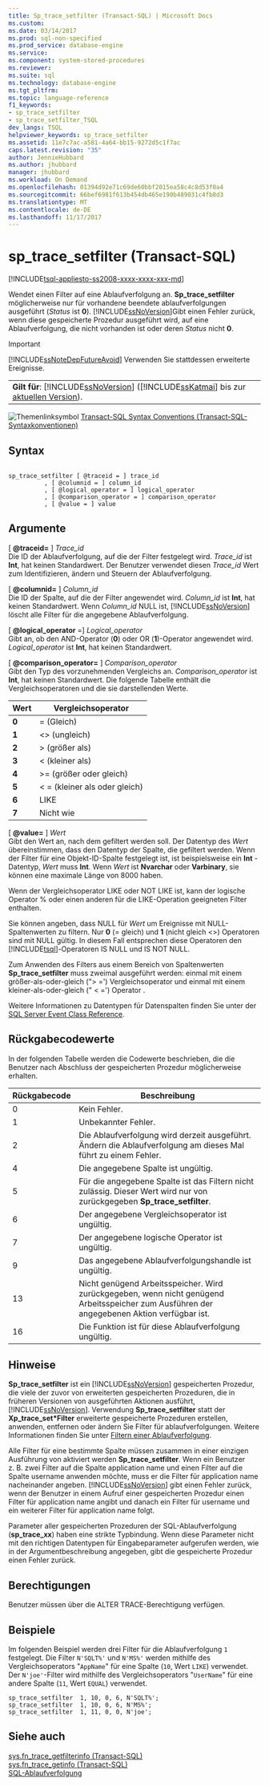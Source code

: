 ```yaml
---
title: Sp_trace_setfilter (Transact-SQL) | Microsoft Docs
ms.custom: 
ms.date: 03/14/2017
ms.prod: sql-non-specified
ms.prod_service: database-engine
ms.service: 
ms.component: system-stored-procedures
ms.reviewer: 
ms.suite: sql
ms.technology: database-engine
ms.tgt_pltfrm: 
ms.topic: language-reference
f1_keywords:
- sp_trace_setfilter
- sp_trace_setfilter_TSQL
dev_langs: TSQL
helpviewer_keywords: sp_trace_setfilter
ms.assetid: 11e7c7ac-a581-4a64-bb15-9272d5c1f7ac
caps.latest.revision: "35"
author: JennieHubbard
ms.author: jhubbard
manager: jhubbard
ms.workload: On Demand
ms.openlocfilehash: 01394d92e71c69de60bbf2015ea58c4c8d53f0a4
ms.sourcegitcommit: 66bef6981f613b454db465e190b489031c4fb8d3
ms.translationtype: MT
ms.contentlocale: de-DE
ms.lasthandoff: 11/17/2017
---
```

# <a name="sptracesetfilter-transact-sql"></a>sp_trace_setfilter (Transact-SQL)
[!INCLUDE[tsql-appliesto-ss2008-xxxx-xxxx-xxx-md](../../includes/tsql-appliesto-ss2008-xxxx-xxxx-xxx-md.md)]

  Wendet einen Filter auf eine Ablaufverfolgung an. **Sp_trace_setfilter** möglicherweise nur für vorhandene beendete ablaufverfolgungen ausgeführt (*Status* ist **0**). [!INCLUDE[ssNoVersion](../../includes/ssnoversion-md.md)]Gibt einen Fehler zurück, wenn diese gespeicherte Prozedur ausgeführt wird, auf eine Ablaufverfolgung, die nicht vorhanden ist oder deren *Status* nicht **0**.  
  
> [!IMPORTANT]  
>  [!INCLUDE[ssNoteDepFutureAvoid](../../includes/ssnotedepfutureavoid-md.md)] Verwenden Sie stattdessen erweiterte Ereignisse.  
  
||  
|-|  
|**Gilt für**: [!INCLUDE[ssNoVersion](../../includes/ssnoversion-md.md)] ([!INCLUDE[ssKatmai](../../includes/sskatmai-md.md)] bis zur [aktuellen Version](http://go.microsoft.com/fwlink/p/?LinkId=299658)).|  
  
 ![Themenlinksymbol](../../database-engine/configure-windows/media/topic-link.gif "Topic link icon") [Transact-SQL Syntax Conventions (Transact-SQL-Syntaxkonventionen)](../../t-sql/language-elements/transact-sql-syntax-conventions-transact-sql.md)  
  
## <a name="syntax"></a>Syntax  
  
```  
  
sp_trace_setfilter [ @traceid = ] trace_id   
          , [ @columnid = ] column_id  
          , [ @logical_operator = ] logical_operator  
          , [ @comparison_operator = ] comparison_operator  
          , [ @value = ] value  
```  
  
## <a name="arguments"></a>Argumente  
 [  **@traceid=** ] *Trace_id*  
 Die ID der Ablaufverfolgung, auf die der Filter festgelegt wird. *Trace_id* ist **Int**, hat keinen Standardwert. Der Benutzer verwendet diesen *Trace_id* Wert zum Identifizieren, ändern und Steuern der Ablaufverfolgung.  
  
 [  **@columnid=** ] *Column_id*  
 Die ID der Spalte, auf die der Filter angewendet wird. *Column_id* ist **Int**, hat keinen Standardwert. Wenn *Column_id* NULL ist, [!INCLUDE[ssNoVersion](../../includes/ssnoversion-md.md)] löscht alle Filter für die angegebene Ablaufverfolgung.  
  
 [  **@logical_operator**  =] *Logical_operator*  
 Gibt an, ob den AND-Operator (**0**) oder OR (**1**)-Operator angewendet wird. *Logical_operator* ist **Int**, hat keinen Standardwert.  
  
 [  **@comparison_operator=** ] *Comparison_operator*  
 Gibt den Typ des vorzunehmenden Vergleichs an. *Comparison_operator* ist **Int**, hat keinen Standardwert. Die folgende Tabelle enthält die Vergleichsoperatoren und die sie darstellenden Werte.  
  
|Wert|Vergleichsoperator|  
|-----------|-------------------------|  
|**0**|= (Gleich)|  
|**1**|<> (ungleich)|  
|**2**|> (größer als)|  
|**3**|< (kleiner als)|  
|**4**|>= (größer oder gleich)|  
|**5**|< = (kleiner als oder gleich)|  
|**6**|LIKE|  
|**7**|Nicht wie|  
  
 [  **@value=** ] *Wert*  
 Gibt den Wert an, nach dem gefiltert werden soll. Der Datentyp des *Wert* übereinstimmen, dass den Datentyp der Spalte, die gefiltert werden. Wenn der Filter für eine Objekt-ID-Spalte festgelegt ist, ist beispielsweise ein **Int** -Datentyp, *Wert* muss **Int**. Wenn *Wert* ist **Nvarchar** oder **Varbinary**, sie können eine maximale Länge von 8000 haben.  
  
 Wenn der Vergleichsoperator LIKE oder NOT LIKE ist, kann der logische Operator % oder einen anderen für die LIKE-Operation geeigneten Filter enthalten.  
  
 Sie können angeben, dass NULL für *Wert* um Ereignisse mit NULL-Spaltenwerten zu filtern. Nur **0** (= gleich) und **1** (nicht gleich <>) Operatoren sind mit NULL gültig. In diesem Fall entsprechen diese Operatoren den [!INCLUDE[tsql](../../includes/tsql-md.md)]-Operatoren IS NULL und IS NOT NULL.  
  
 Zum Anwenden des Filters aus einem Bereich von Spaltenwerten **Sp_trace_setfilter** muss zweimal ausgeführt werden: einmal mit einem größer-als-oder-gleich ("> =') Vergleichsoperator und einmal mit einem kleiner-als-oder-gleich (" < =') Operator .  
  
 Weitere Informationen zu Datentypen für Datenspalten finden Sie unter der [SQL Server Event Class Reference](../../relational-databases/event-classes/sql-server-event-class-reference.md).  
  
## <a name="return-code-values"></a>Rückgabecodewerte  
 In der folgenden Tabelle werden die Codewerte beschrieben, die die Benutzer nach Abschluss der gespeicherten Prozedur möglicherweise erhalten.  
  
|Rückgabecode|Beschreibung|  
|-----------------|-----------------|  
|0|Kein Fehler.|  
|1|Unbekannter Fehler.|  
|2|Die Ablaufverfolgung wird derzeit ausgeführt. Ändern die Ablaufverfolgung am dieses Mal führt zu einem Fehler.|  
|4|Die angegebene Spalte ist ungültig.|  
|5|Für die angegebene Spalte ist das Filtern nicht zulässig. Dieser Wert wird nur von zurückgegeben **Sp_trace_setfilter**.|  
|6|Der angegebene Vergleichsoperator ist ungültig.|  
|7|Der angegebene logische Operator ist ungültig.|  
|9|Das angegebene Ablaufverfolgungshandle ist ungültig.|  
|13|Nicht genügend Arbeitsspeicher. Wird zurückgegeben, wenn nicht genügend Arbeitsspeicher zum Ausführen der angegebenen Aktion verfügbar ist.|  
|16|Die Funktion ist für diese Ablaufverfolgung ungültig.|  
  
## <a name="remarks"></a>Hinweise  
 **Sp_trace_setfilter** ist ein [!INCLUDE[ssNoVersion](../../includes/ssnoversion-md.md)] gespeicherten Prozedur, die viele der zuvor von erweiterten gespeicherten Prozeduren, die in früheren Versionen von ausgeführten Aktionen ausführt, [!INCLUDE[ssNoVersion](../../includes/ssnoversion-md.md)]. Verwendung **Sp_trace_setfilter** statt der **Xp_trace_set\*Filter** erweiterte gespeicherte Prozeduren erstellen, anwenden, entfernen oder ändern Sie Filter für ablaufverfolgungen. Weitere Informationen finden Sie unter [Filtern einer Ablaufverfolgung](../../relational-databases/sql-trace/filter-a-trace.md).  
  
 Alle Filter für eine bestimmte Spalte müssen zusammen in einer einzigen Ausführung von aktiviert werden **Sp_trace_setfilter**. Wenn ein Benutzer z. B. zwei Filter auf die Spalte application name und einen Filter auf die Spalte username anwenden möchte, muss er die Filter für application name nacheinander angeben. [!INCLUDE[ssNoVersion](../../includes/ssnoversion-md.md)] gibt einen Fehler zurück, wenn der Benutzer in einem Aufruf einer gespeicherten Prozedur einen Filter für application name angibt und danach ein Filter für username und ein weiterer Filter für application name folgt.  
  
 Parameter aller gespeicherten Prozeduren der SQL-Ablaufverfolgung (**sp_trace_xx**) haben eine strikte Typbindung. Wenn diese Parameter nicht mit den richtigen Datentypen für Eingabeparameter aufgerufen werden, wie in der Argumentbeschreibung angegeben, gibt die gespeicherte Prozedur einen Fehler zurück.  
  
## <a name="permissions"></a>Berechtigungen  
 Benutzer müssen über die ALTER TRACE-Berechtigung verfügen.  
  
## <a name="examples"></a>Beispiele  
 Im folgenden Beispiel werden drei Filter für die Ablaufverfolgung `1` festgelegt. Die Filter `N'SQLT%'` und `N'MS%'` werden mithilfe des Vergleichsoperators "`AppName`" für eine Spalte (`10`, Wert `LIKE`) verwendet. Der `N'joe'`-Filter wird mithilfe des Vergleichsoperators "`UserName`" für eine andere Spalte (`11`, Wert `EQUAL`) verwendet.  
  
```  
sp_trace_setfilter  1, 10, 0, 6, N'SQLT%';  
sp_trace_setfilter  1, 10, 0, 6, N'MS%';  
sp_trace_setfilter  1, 11, 0, 0, N'joe';  
```  
  
## <a name="see-also"></a>Siehe auch  
 [sys.fn_trace_getfilterinfo &#40;Transact-SQL&#41;](../../relational-databases/system-functions/sys-fn-trace-getfilterinfo-transact-sql.md)   
 [sys.fn_trace_getinfo &#40;Transact-SQL&#41;](../../relational-databases/system-functions/sys-fn-trace-getinfo-transact-sql.md)   
 [SQL-Ablaufverfolgung](../../relational-databases/sql-trace/sql-trace.md)  
  
  
